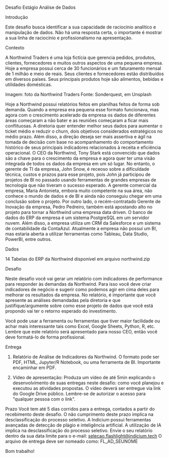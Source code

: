 Desafio Estágio
Análise de Dados


Introdução

Este desafio busca identificar a sua capacidade de raciocínio analítico e manipulação de dados. Não há uma resposta certa, o importante é mostrar a sua linha de raciocínio e profissionalismo na apresentação. 

Contexto

A Northwind Traders é uma loja fictícia que gerencia pedidos, produtos, clientes, fornecedores e muitos outros aspectos de uma pequena empresa. Hoje a empresa possui cerca de 30 funcionários e um faturamento mensal de 1 milhão e meio de reais. Seus clientes e fornecedores estão distribuídos em diversos países. Seus principais produtos hoje são alimentos, bebidas e utilidades domésticas.


Imagem: foto da Northwind Traders
Fonte: Sonderquest, em Unsplash

Hoje a Northwind possui relatórios feitos em planilhas feitos de forma sob demanda. Quando a empresa era pequena esse formato funcionava, mas agora com o crescimento acelerado da empresa os dados de diferentes áreas começaram a não bater e as reuniões começaram a ficar mais conflituosas. 
A diretoria quer entender melhor seus dados para aumentar o ticket médio e reduzir o churn, dois objetivos considerados estratégicos no médio prazo.
Além disso, a direção deseja ser mais assertiva e ágil na tomada de decisão com base no acompanhamento do comportamento histórico de seus principais indicadores relacionados à receita e eficiência operacional.
O CEO da Northwind, Tony Stark está convencido que dados são a chave para o crescimento da empresa e agora quer ter uma visão integrada de todos os dados da empresa em um só lugar. No entanto, o gerente de TI da empresa, John Snow, é receoso sobre a dificuldade técnica, custos e prazos para esse projeto, pois John já participou de projetos de BI no passado usando ferramentas de grandes empresas de tecnologia que não tiveram o sucesso esperado. A gerente comercial da empresa, Maria Antonieta, embora muito competente na sua área, não conhece o mundo de dados e de BI e ainda não conseguiu chegar em uma conclusão sobre o projeto. Por outro lado, o recém-contratado Gerente de Inovação da empresa, Pedro Pedreiro, também está apostando alto no projeto para tornar a Northwind uma empresa data driven.
O banco de dados do ERP da empresa é um sistema PostgreSQL em um servidor nuvem. Além disso, a empresa utiliza um CRM da Salesforce e um sistema de contabilidade da ContaAzul. Atualmente a empresa não possui um BI, mas estaria aberta a utilizar ferramentas como Tableau, Data Studio, PowerBI, entre outros.


Dados

14 Tabelas do ERP da Northwind disponível em arquivo northwind.zip

Desafio

Neste desafio você vai gerar um relatório com indicadores de performance para responder às demandas da Northwind. Para isso você deve criar indicadores de negócio e sugerir como podemos agir em cima deles para melhorar os resultados da empresa. No relatório, é importante que você apresente as análises demandadas pela diretoria e que justifique/argumente sobre como esse projeto de dados que você está propondo vai ter o retorno esperado do investimento.

Você pode usar a ferramenta ou ferramentas que tiver maior facilidade ou achar mais interessante tais como Excel, Google Sheets, Python, R, etc.  Lembre que este relatório será apresentado para nosso CEO, então você deve formatá-lo de forma profissional.

Entrega
1. Relatório de Análise de Indicadores da Northwind. O formato pode ser PDF, HTML, Jupyter/R Notebook,  ou uma ferramenta de BI. Importante encaminhar em PDF.

2. Vídeo de apresentação: Produza um vídeo de até 5min explicando o desenvolvimento de suas entregas neste desafio: como você planejou e executou as atividades propostas. O vídeo deverá ser entregue via link do Google Drive público. Lembre-se de autorizar o acesso para "qualquer pessoa com o link".

Prazo
Você tem até 5 dias corridos para a entrega, contados a partir do recebimento deste desafio. O não cumprimento deste prazo implica na desclassificação do processo seletivo.
A Indicium possui ferramentas avançadas de detecção de plágio e inteligência artificial. A utilização de IA implica na desclassificação do processo seletivo.
Envie o seu relatório dentro da sua data limite para o e-mail: selecao.flashlight@indicium.tech
O arquivo de entrega deve ser nomeado como: FL_AD_SEUNOME


Bom trabalho!
